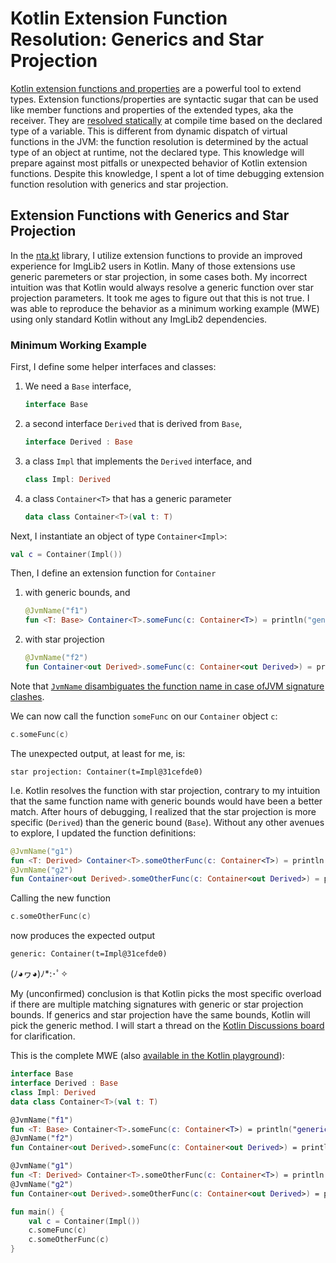 # Kotlin Extension Function Resolution: Generics and Star Projection

[Kotlin extension functions and properties](https://kotlinlang.org/docs/extensions.html) are a powerful tool to extend types. Extension functions/properties are syntactic sugar that can be used like member functions and properties of the extended types, aka the receiver. They are [resolved statically](https://kotlinlang.org/docs/extensions.html#extensions-are-resolved-statically) at compile time based on the declared type of a variable. This is different from dynamic dispatch of virtual functions in the JVM: the function resolution is determined by the actual type of an object at runtime, not the declared type. This knowledge will prepare against most pitfalls or unexpected behavior of Kotlin extension functions. Despite this knowledge, I spent a lot of time debugging extension function resolution with generics and star projection.

## Extension Functions with Generics and Star Projection

In the [nta.kt](https://github.com/saalfeldlab/ntakt) library, I utilize extension functions to provide an improved experience for ImgLib2 users in Kotlin. Many of those extensions use generic paremeters or star projection, in some cases both. My incorrect intuition was that Kotlin would always resolve a generic function over star projection parameters. It took me ages to figure out that this is not true. I was able to reproduce the behavior as a minimum working example (MWE) using only standard Kotlin without any ImgLib2 dependencies.

### Minimum Working Example

First, I define some helper interfaces and classes:
 1. We need a `Base` interface,
    ```kotlin
    interface Base
    ```
 2. a second interface `Derived` that is derived from `Base`, 
    ```kotlin
    interface Derived : Base
    ```
 3. a class `Impl` that implements the `Derived` interface, and
    ```kotlin
    class Impl: Derived
    ```
 4. a class `Container<T>` that has a generic parameter
    ```kotlin
    data class Container<T>(val t: T)
    ```
    
Next, I instantiate an object of type `Container<Impl>`:
```kotlin
val c = Container(Impl())
```

Then, I define an extension function for `Container`
 1. with generic bounds, and
    ```kotlin
    @JvmName("f1")
    fun <T: Base> Container<T>.someFunc(c: Container<T>) = println("generic: $c")
    ```
 2. with star projection
    ```kotlin
    @JvmName("f2")
    fun Container<out Derived>.someFunc(c: Container<out Derived>) = println("star projection: $c")
    ```

Note that [`JvmName` disambiguates the function name in case ofJVM signature clashes](https://kotlinlang.org/docs/java-to-kotlin-interop.html#handling-signature-clashes-with-jvmname).

We can now call the function `someFunc` on our `Container` object `c`:
```kotlin
c.someFunc(c)
```
The unexpected output, at least for me, is:
```
star projection: Container(t=Impl@31cefde0)
```
I.e. Kotlin resolves the function with star projection, contrary to my intuition that the same function name with generic bounds would have been a better match. After hours of debugging, I realized that the star projection is more specific (`Derived`) than the generic bound (`Base`). Without any other avenues to explore, I updated the function definitions:
```kotlin
@JvmName("g1")
fun <T: Derived> Container<T>.someOtherFunc(c: Container<T>) = println("generic: $c")
@JvmName("g2")
fun Container<out Derived>.someOtherFunc(c: Container<out Derived>) = println("star projection: $c")
```
Calling the new function
```kotlin
c.someOtherFunc(c)
```
now produces the expected output
```
generic: Container(t=Impl@31cefde0)
```

(ﾉ◕ヮ◕)ﾉ*:･ﾟ✧

My (unconfirmed) conclusion is that Kotlin picks the most specific overload if there are multiple matching signatures with generic or star projection bounds. If generics and star projection have the same bounds, Kotlin will pick the generic method. I will start a thread on the [Kotlin Discussions board](https://discuss.kotlinlang.org/) for clarification.

This is the complete MWE (also [available in the Kotlin playground](https://pl.kotl.in/qlSNa-EqH)):
```kotlin
interface Base
interface Derived : Base
class Impl: Derived
data class Container<T>(val t: T)

@JvmName("f1")
fun <T: Base> Container<T>.someFunc(c: Container<T>) = println("generic: $c")
@JvmName("f2")
fun Container<out Derived>.someFunc(c: Container<out Derived>) = println("star projection: $c")

@JvmName("g1")
fun <T: Derived> Container<T>.someOtherFunc(c: Container<T>) = println("generic: $c")
@JvmName("g2")
fun Container<out Derived>.someOtherFunc(c: Container<out Derived>) = println("star projection: $c")

fun main() {
    val c = Container(Impl())
    c.someFunc(c)
    c.someOtherFunc(c)
}
```
